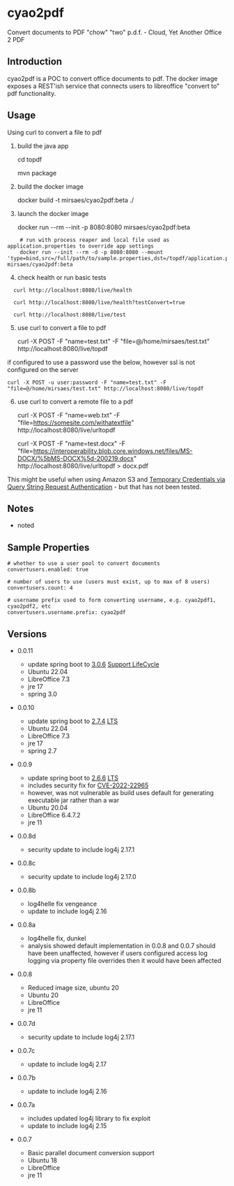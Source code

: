 # cyao2pdf
Convert documents to PDF
"chow" "two" p.d.f. - Cloud, Yet Another Office 2 PDF

## Introduction
cyao2pdf is a POC to convert office documents to pdf.
The docker image exposes a REST'ish service that connects users to libreoffice "convert to" pdf functionality.

## Usage
Using curl to convert a file to pdf

 1. build the java app
	

	cd topdf

	mvn package

 2. build the docker image
	

 	docker build -t mirsaes/cyao2pdf:beta ./
	

 3. launch the docker image
	

	docker run --rm --init -p 8080:8080 mirsaes/cyao2pdf:beta

```
	# run with process reaper and local file used as application.properties to override app settings
	docker run --init --rm -d -p 8080:8080 --mount 'type=bind,src=/full/path/to/sample.properties,dst=/topdf/application.properties' mirsaes/cyao2pdf:beta
```
 4. check health or run basic tests

```
  curl http://localhost:8080/live/health

  curl http://localhost:8080/live/health?testConvert=true

  curl http://localhost:8080/live/test
```

 5. use curl to convert a file to pdf
	

	curl -X POST -F "name=test.txt" -F "file=@/home/mirsaes/test.txt" http://localhost:8080/live/topdf


if configured to use a password use the below, however ssl is not configured on the server
		

	curl -X POST -u user:password -F "name=test.txt" -F "file=@/home/mirsaes/test.txt" http://localhost:8080/live/topdf
	

6. use curl to convert a remote file to a pdf

	curl -X POST -F "name=web.txt" -F "file=https://somesite.com/withatextfile" http://localhost:8080/live/urltopdf
	
	curl -X POST -F "name=test.docx" -F "file=https://interoperability.blob.core.windows.net/files/MS-DOCX/%5bMS-DOCX%5d-200219.docx" http://localhost:8080/live/urltopdf > docx.pdf

This might be useful when using Amazon S3 and [Temporary Credentials via Query String Request Authentication](http://docs.aws.amazon.com/AmazonS3/latest/dev/RESTAuthentication.html#RESTAuthenticationQueryStringAuth) - but that has not been tested.

## Notes
* noted

## Sample Properties
```
# whether to use a user pool to convert documents
convertusers.enabled: true

# number of users to use (users must exist, up to max of 8 users)
convertusers.count: 4

# username prefix used to form converting username, e.g. cyao2pdf1, cyao2pdf2, etc
convertusers.username.prefix: cyao2pdf

```

## Versions
* 0.0.11
  * update spring boot to [3.0.6](https://github.com/spring-projects/spring-boot/wiki/Spring-Boot-3.0-Release-Notes) [Support LifeCycle](https://spring.io/projects/spring-boot#support)
  * Ubuntu 22.04
  * LibreOffice 7.3
  * jre 17
  * spring 3.0

* 0.0.10
  * update spring boot to [2.7.4](https://github.com/spring-projects/spring-boot/wiki/Spring-Boot-2.7-Release-Notes) [LTS](https://spring.io/projects/spring-boot#support)
  * Ubuntu 22.04
  * LibreOffice 7.3
  * jre 17
  * spring 2.7

* 0.0.9
  * update spring boot to [2.6.6](https://spring.io/blog/2022/03/31/spring-boot-2-6-6-available-now) [LTS](https://spring.io/projects/spring-boot#support)
  * includes security fix for [CVE-2022-22965](https://tanzu.vmware.com/security/cve-2022-22965)
  * however, was not vulnerable as build uses default for generating executable jar rather than a war
  * Ubuntu 20.04
  * LibreOffice 6.4.7.2
  * jre 11

* 0.0.8d
  * security update to include log4j 2.17.1

* 0.0.8c
  * security update to include log4j 2.17.0

* 0.0.8b
  * log4helle fix vengeance
  * update to include log4j 2.16

* 0.0.8a
  * log4helle fix, dunkel
  * analysis showed default implementation in 0.0.8 and 0.0.7 should have been unaffected, however if users configured access log logging via property file overrides then it would have been affected

* 0.0.8
  * Reduced image size, ubuntu 20
  * Ubuntu 20
  * LibreOffice
  * jre 11

* 0.0.7d
  * security update to include log4j 2.17.1

* 0.0.7c
  * update to include log4j 2.17

* 0.0.7b
  * update to include log4j 2.16

* 0.0.7a
  * includes updated log4j library to fix exploit
  * update to include log4j 2.15

* 0.0.7
  * Basic parallel document conversion support
  * Ubuntu 18
  * LibreOffice
  * jre 11


